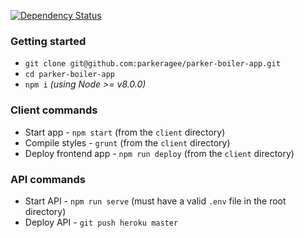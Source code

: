 [![Dependency Status](https://david-dm.org/parkeragee/parker-boiler-app.svg)](https://david-dm.org/parkeragee/parker-boiler-app)

### Getting started

- `git clone git@github.com:parkeragee/parker-boiler-app.git`
- `cd parker-boiler-app`
- `npm i` _(using Node >= v8.0.0)_

### Client commands

- Start app - `npm start` (from the `client` directory)
- Compile styles - `grunt` (from the `client` directory)
- Deploy frontend app - `npm run deploy` (from the `client` directory)

### API commands

- Start API - `npm run serve` (must have a valid `.env` file in the root directory)
- Deploy API - `git push heroku master`